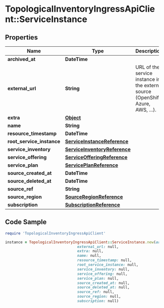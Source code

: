 # TopologicalInventoryIngressApiClient::ServiceInstance

## Properties

Name | Type | Description | Notes
------------ | ------------- | ------------- | -------------
**archived_at** | **DateTime** |  | [optional] 
**external_url** | **String** | URL of the service instance in the external source (OpenShift, Azure, AWS, ...). | [optional] 
**extra** | [**Object**](.md) |  | [optional] 
**name** | **String** |  | [optional] 
**resource_timestamp** | **DateTime** |  | [optional] 
**root_service_instance** | [**ServiceInstanceReference**](ServiceInstanceReference.md) |  | [optional] 
**service_inventory** | [**ServiceInventoryReference**](ServiceInventoryReference.md) |  | [optional] 
**service_offering** | [**ServiceOfferingReference**](ServiceOfferingReference.md) |  | [optional] 
**service_plan** | [**ServicePlanReference**](ServicePlanReference.md) |  | [optional] 
**source_created_at** | **DateTime** |  | [optional] 
**source_deleted_at** | **DateTime** |  | [optional] 
**source_ref** | **String** |  | 
**source_region** | [**SourceRegionReference**](SourceRegionReference.md) |  | [optional] 
**subscription** | [**SubscriptionReference**](SubscriptionReference.md) |  | [optional] 

## Code Sample

```ruby
require 'TopologicalInventoryIngressApiClient'

instance = TopologicalInventoryIngressApiClient::ServiceInstance.new(archived_at: null,
                                 external_url: null,
                                 extra: null,
                                 name: null,
                                 resource_timestamp: null,
                                 root_service_instance: null,
                                 service_inventory: null,
                                 service_offering: null,
                                 service_plan: null,
                                 source_created_at: null,
                                 source_deleted_at: null,
                                 source_ref: null,
                                 source_region: null,
                                 subscription: null)
```


